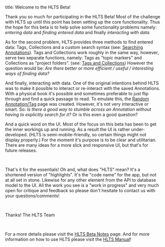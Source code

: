 title: Welcome to the HLTS Beta!

Thank you so much for participating in the HLTS Beta! Most of the challenge with HLTS up until this point has been setting up the core functionality. Thus the hope for this beta is to help solve some functionality problems namely: *entering data* and *finding entered data* and finally *interacting with data*.

As for the second problem, HLTS provides three methods to find entered data: Tags, Collections and a custom search syntax (see: [Searching Annotations](/manual/main/#searching-annotations)). Tags and Collections work roughly in the same way, however, serve two separate functions, namely: Tags as "topic markers" and Collections as "project folders". (see: [Tags and Collections](/manual/main/#tags-and-collections)) However the question would be: *Are there better or more efficient / useful / interesting ways of finding data?*

And finally, interacting with data. One of the original intentions behind HLTS was to make it possible to interact or re-interact with the saved Annotations. With a physical book it's possible and sometimes preferable to just flip through and find a quick passage to read. To emulate this, the [Random Annotation/Tag](/random/default) page was created. However, it's not very interactive or smart. So: *Is there a good way to stumble across an Annotation without having to explicitly search for it?* Or is this even a good question?

And a quick word on the UI. Most of the focus on this beta has been to get the inner workings up and running. As a result the UI is rather under-developed. (HLTS is semi-mobile-friendly, so certain things might not display properly.) For the moment it's purpose is to be clear and utilitarian. There are many ideas for a more slick and responsive UI, but that's for future releases.



<br>

That's it for the essentials! Oh and, what does "HLTS" mean? It's a shortened version of "highlights". It's the "code name" for the app, but not at all set in stone. Likewise for any other element from the API to database model to the UI. All the work you see is a "work in progress" and very much open for critique and feedback so please don't hesitate to contact us with your questions/comments!

<br>

Thanks!
The HLTS Team

<br>

For a more details please visit the [HLTS Beta Notes](/beta/main) page. And for more information on how to use HLTS please visit the [HLTS Manual](/manual/main)!
